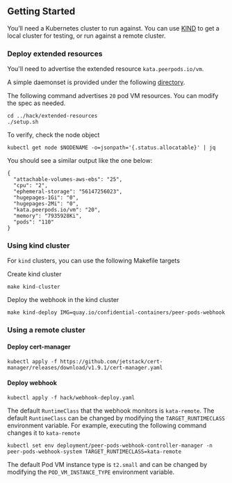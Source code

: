 ## Getting Started
You’ll need a Kubernetes cluster to run against. You can use [KIND](https://sigs.k8s.io/kind) to get a local cluster for testing, or run against a remote cluster.

### Deploy extended resources

You'll need to advertise the extended resource `kata.peerpods.io/vm`.

A simple daemonset is provided under the following [directory](../hack/extended-resources/).

The following command advertises `20` pod VM resources. You can modify the spec as needed.

```
cd ../hack/extended-resources
./setup.sh
```

To verify, check the node object
```
kubectl get node $NODENAME -o=jsonpath='{.status.allocatable}' | jq
```

You should see a similar output like the one below:
```
{
  "attachable-volumes-aws-ebs": "25",
  "cpu": "2",
  "ephemeral-storage": "56147256023",
  "hugepages-1Gi": "0",
  "hugepages-2Mi": "0",
  "kata.peerpods.io/vm": "20",
  "memory": "7935928Ki",
  "pods": "110"
}
```

### Using kind cluster
For `kind` clusters, you can use the following Makefile targets

Create kind cluster
```
make kind-cluster
```
Deploy the webhook in the kind cluster
```
make kind-deploy IMG=quay.io/confidential-containers/peer-pods-webhook
```

### Using a remote cluster

#### Deploy cert-manager
```
kubectl apply -f https://github.com/jetstack/cert-manager/releases/download/v1.9.1/cert-manager.yaml
```

#### Deploy webhook
```
kubectl apply -f hack/webhook-deploy.yaml
```

The default `RuntimeClass` that the webhook monitors is `kata-remote`.
The default `RuntimeClass` can be changed by modifying the `TARGET_RUNTIMECLASS` environment variable.
For example, executing the following command changes it to `kata-remote`

```
kubectl set env deployment/peer-pods-webhook-controller-manager -n peer-pods-webhook-system TARGET_RUNTIMECLASS=kata-remote
```

The default Pod VM instance type is `t2.small` and can be changed by modifying the `POD_VM_INSTANCE_TYPE` environment variable.
